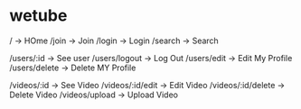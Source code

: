 # wetube

/ -> HOme
/join -> Join
/login -> Login
/search -> Search

/users/:id -> See user
/users/logout -> Log Out
/users/edit -> Edit My Profile
/users/delete -> Delete MY Profile

/videos/:id -> See Video
/videos/:id/edit -> Edit Video
/videos/:id/delete -> Delete Video
/videos/upload -> Upload Video
